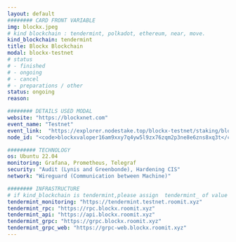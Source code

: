 ```yaml
---
layout: default
######## CARD FRONT VARIABLE
img: blockx.jpeg
# kind blockchain : tendermint, polkadot, ethereum, near, move.
kind_blockchain: tendermint
title: Blockx Blockchain 
modal: blockx-testnet
# status
# - finished
# - ongoing
# - cancel
# - preparations / other
status: ongoing
reason: 

######## DETAILS USED MODAL
website: "https://blockxnet.com"
event_name: "Testnet"
event_link:  "https://explorer.nodestake.top/blockx-testnet/staking/blockxvaloper16am9xxy7q4yw5l9zx76zqm2p3ne8e6zns8xq3t"
node_id: "<code>blockxvaloper16am9xxy7q4yw5l9zx76zqm2p3ne8e6zns8xq3t</code>"

######### TECHNOLOGY
os: Ubuntu 22.04
monitoring: Grafana, Prometheus, Telegraf
security: "Audit (Lynis and Greenbonde), Hardening CIS"
network: "Wireguard (Communication between Machine)"

######## INFRASTRUCTURE
# if kind_blockchain is tendermint,please assign  tendermint_ of value
tendermint_monitoring: "https://tendermint.testnet.roomit.xyz"
tendermint_rpc: "https://rpc.blockx.roomit.xyz"
tendermint_api: "https://api.blockx.roomit.xyz"
tendermint_grpc: "https://grpc.blockx.roomit.xyz"
tendermint_grpc_web: "https://grpc-web.blockx.roomit.xyz"
---
```

